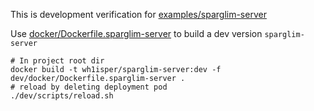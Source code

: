 This is development verification for [examples/sparglim-server](../../examples/sparglim-server)

Use [docker/Dockerfile.sparglim-server](../docker/Dockerfile.sparglim-server) to build a dev version `sparglim-server`

```
# In project root dir
docker build -t wh1isper/sparglim-server:dev -f dev/docker/Dockerfile.sparglim-server .
# reload by deleting deployment pod
./dev/scripts/reload.sh

```
